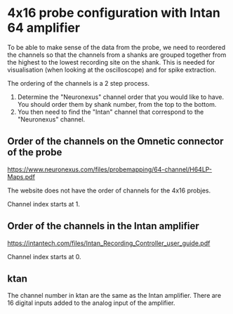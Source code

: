 # 4x16 probe configuration with Intan 64 amplifier


To be able to make sense of the data from the probe, we need to reordered the channels so that the channels from a shanks are grouped together from the highest to the lowest recording site on the shank. This is needed for visualisation (when looking at the oscilloscope) and for spike extraction.

The ordering of the channels is a 2 step process. 

1. Determine the "Neuronexus" channel order that you would like to have. You should order them by shank number, from the top to the bottom.
2. You then need to find the "Intan" channel that correspond to the "Neuronexus" channel. 

## Order of the channels on the Omnetic connector of the probe

https://www.neuronexus.com/files/probemapping/64-channel/H64LP-Maps.pdf

The website does not have the order of channels for the 4x16 probjes.

Channel index starts at 1.

## Order of the channels in the Intan amplifier

https://intantech.com/files/Intan_Recording_Controller_user_guide.pdf

Channel index starts at 0.

## ktan

The channel number in ktan are the same as the Intan amplifier. There are 16 digital inputs added to the analog input of the amplifier.
